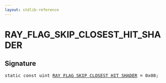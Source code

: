```yaml
---
layout: stdlib-reference
---
```


# RAY_FLAG_SKIP_CLOSEST_HIT_SHADER

## Signature
<pre>
<span class='code_keyword'>static</span> <span class='code_keyword'>const</span> <span class="code_keyword">uint</span> <a href="/stdlib-reference/global-decls/RAY_FLAG_SKIP_CLOSEST_HIT_SHADER">RAY_FLAG_SKIP_CLOSEST_HIT_SHADER</a> = 0x08;
</pre>

